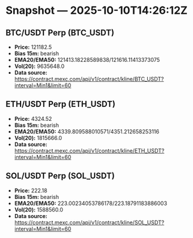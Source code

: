 # Snapshot — 2025-10-10T14:26:12Z

## BTC/USDT Perp (BTC_USDT)
- **Price:** 121182.5
- **Bias 15m:** bearish
- **EMA20/EMA50:** 121413.18228589838/121616.11413373075
- **Vol(20):** 9635648.0
- **Data source:** https://contract.mexc.com/api/v1/contract/kline/BTC_USDT?interval=Min1&limit=60

## ETH/USDT Perp (ETH_USDT)
- **Price:** 4324.52
- **Bias 15m:** bearish
- **EMA20/EMA50:** 4339.809588010571/4351.212658253116
- **Vol(20):** 1815666.0
- **Data source:** https://contract.mexc.com/api/v1/contract/kline/ETH_USDT?interval=Min1&limit=60

## SOL/USDT Perp (SOL_USDT)
- **Price:** 222.18
- **Bias 15m:** bearish
- **EMA20/EMA50:** 223.00234053786178/223.18791183886003
- **Vol(20):** 1588560.0
- **Data source:** https://contract.mexc.com/api/v1/contract/kline/SOL_USDT?interval=Min1&limit=60
